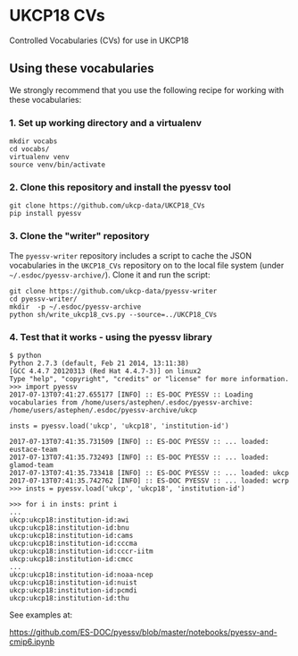 # UKCP18 CVs
Controlled Vocabularies (CVs) for use in UKCP18

## Using these vocabularies

We strongly recommend that you use the following recipe for working with these vocabularies:

### 1. Set up working directory and a virtualenv

```
mkdir vocabs
cd vocabs/
virtualenv venv
source venv/bin/activate
```

### 2. Clone this repository and install the pyessv tool

```
git clone https://github.com/ukcp-data/UKCP18_CVs
pip install pyessv
```

### 3. Clone the "writer" repository 

The `pyessv-writer` repository includes a script to cache the JSON vocabularies in the `UKCP18_CVs` repository on to the local file system (under `~/.esdoc/pyessv-archive/`). Clone it and run the script:

```
git clone https://github.com/ukcp-data/pyessv-writer
cd pyessv-writer/
mkdir  -p ~/.esdoc/pyessv-archive
python sh/write_ukcp18_cvs.py --source=../UKCP18_CVs
```

### 4. Test that it works - using the pyessv library

```
$ python
Python 2.7.3 (default, Feb 21 2014, 13:11:38)
[GCC 4.4.7 20120313 (Red Hat 4.4.7-3)] on linux2
Type "help", "copyright", "credits" or "license" for more information.
>>> import pyessv
2017-07-13T07:41:27.655177 [INFO] :: ES-DOC PYESSV :: Loading vocabularies from /home/users/astephen/.esdoc/pyessv-archive:
/home/users/astephen/.esdoc/pyessv-archive/ukcp

insts = pyessv.load('ukcp', 'ukcp18', 'institution-id')

2017-07-13T07:41:35.731509 [INFO] :: ES-DOC PYESSV :: ... loaded: eustace-team
2017-07-13T07:41:35.732493 [INFO] :: ES-DOC PYESSV :: ... loaded: glamod-team
2017-07-13T07:41:35.733418 [INFO] :: ES-DOC PYESSV :: ... loaded: ukcp
2017-07-13T07:41:35.742762 [INFO] :: ES-DOC PYESSV :: ... loaded: wcrp
>>> insts = pyessv.load('ukcp', 'ukcp18', 'institution-id')

>>> for i in insts: print i
...
ukcp:ukcp18:institution-id:awi
ukcp:ukcp18:institution-id:bnu
ukcp:ukcp18:institution-id:cams
ukcp:ukcp18:institution-id:cccma
ukcp:ukcp18:institution-id:cccr-iitm
ukcp:ukcp18:institution-id:cmcc
...
ukcp:ukcp18:institution-id:noaa-ncep
ukcp:ukcp18:institution-id:nuist
ukcp:ukcp18:institution-id:pcmdi
ukcp:ukcp18:institution-id:thu
```

See examples at:

https://github.com/ES-DOC/pyessv/blob/master/notebooks/pyessv-and-cmip6.ipynb

